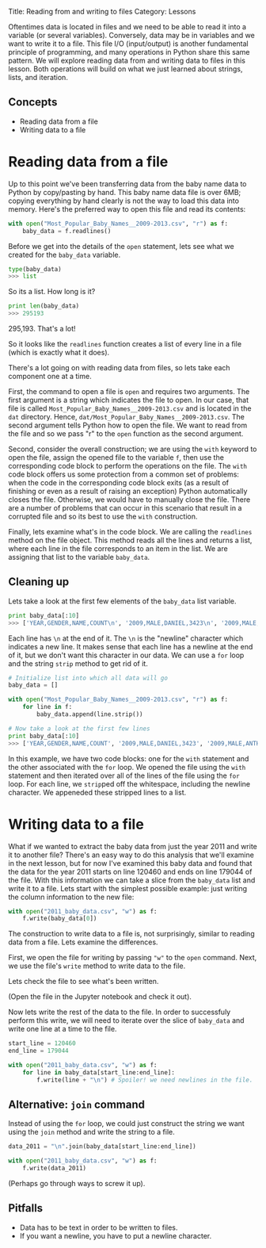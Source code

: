 Title: Reading from and writing to files
Category: Lessons

Oftentimes data is located in files and we need to be able to read it into a variable (or several variables). Conversely, data may be in variables and we want to write it to a file. This file I/O (input/output) is another fundamental principle of programming, and many operations in Python share this same pattern. We will explore reading data from and writing data to files in this lesson. Both operations will build on what we just learned about strings, lists, and iteration.


Concepts
--------
* Reading data from a file
* Writing data to a file


Reading data from a file
========================
Up to this point we've been transferring data from the baby name data to Python by copy/pasting by hand. This baby name data file is over 6MB; copying everything by hand clearly is not the way to load this data into memory. Here's the preferred way to open this file and read its contents:


```python
with open("Most_Popular_Baby_Names__2009-2013.csv", "r") as f:
    baby_data = f.readlines()
```

Before we get into the details of the `open` statement, lets see what we created for the `baby_data` variable.

```python
type(baby_data)
>>> list
```

So its a list. How long is it?

```python
print len(baby_data)
>>> 295193
```

295,193. That's a lot!

So it looks like the `readlines` function creates a list of every line in a file (which is exactly what it does).

There's a lot going on with reading data from files, so lets take each component one at a time.

First, the command to open a file is `open` and requires two arguments. The first argument is a string which indicates the file to open. In our case, that file is called `Most_Popular_Baby_Names__2009-2013.csv` and is located in the `dat` directory. Hence, `dat/Most_Popular_Baby_Names__2009-2013.csv`. The second argument tells Python how to open the file. We want to read from the file and so we pass "r" to the `open` function as the second argument.

Second, consider the overall construction; we are using the `with` keyword to open the file, assign the opened file to the variable `f`, then use the corresponding code block to perform the operations on the file. The `with` code block offers us some protection from a common set of problems: when the code in the corresponding code block exits (as a result of finishing or even as a result of raising an exception) Python automatically closes the file. Otherwise, we would have to manually close the file. There are a number of problems that can occur in this scenario that result in a corrupted file and so its best to use the `with` construction.

Finally, lets examine what's in the code block. We are calling the `readlines` method on the file object. This method reads all the lines and returns a list, where each line in the file corresponds to an item in the list. We are assigning that list to the variable `baby_data`.


Cleaning up
-----------
Lets take a look at the first few elements of the `baby_data` list variable.

```python
print baby_data[:10]
>>> ['YEAR,GENDER,NAME,COUNT\n', '2009,MALE,DANIEL,3423\n', '2009,MALE,ANTHONY,3106\n', '2009,MALE,ANGEL,3058\n', '2009,MALE,JACOB,2978\n', '2009,MALE,ALEXANDER,2905\n', '2009,MALE,ETHAN,2687\n', '2009,MALE,DAVID,2648\n', '2009,MALE,ANDREW,2605\n', '2009,MALE,MATTHEW,2435\n']
```

Each line has `\n` at the end of it. The `\n` is the "newline" character which indicates a new line. It makes sense that each line has a newline at the end of it, but we don't want this character in our data. We can use a `for` loop and the string `strip` method to get rid of it.

```python
# Initialize list into which all data will go
baby_data = []

with open("Most_Popular_Baby_Names__2009-2013.csv", "r") as f:
    for line in f:
        baby_data.append(line.strip())

# Now take a look at the first few lines
print baby_data[:10]
>>> ['YEAR,GENDER,NAME,COUNT', '2009,MALE,DANIEL,3423', '2009,MALE,ANTHONY,3106', '2009,MALE,ANGEL,3058', '2009,MALE,JACOB,2978', '2009,MALE,ALEXANDER,2905', '2009,MALE,ETHAN,2687', '2009,MALE,DAVID,2648', '2009,MALE,ANDREW,2605', '2009,MALE,MATTHEW,2435']
```

In this example, we have two code blocks: one for the `with` statement and the other associated with the `for` loop. We opened the file using the `with` statement and then iterated over all of the lines of the file using the `for` loop. For each line, we `strip`ped off the whitespace, including the newline character. We appeneded these stripped lines to a list.


Writing data to a file
======================
What if we wanted to extract the baby data from just the year 2011 and write it to another file? There's an easy way to do this analysis that we'll examine in the next lesson, but for now I've examined this baby data and found that the data for the year 2011 starts on line 120460 and ends on line 179044 of the file. With this information we can take a slice from the `baby_data` list and write it to a file. Lets start with the simplest possible example: just writing the column information to the new file:


```python
with open("2011_baby_data.csv", "w") as f:
    f.write(baby_data[0])
```

The construction to write data to a file is, not surprisingly, similar to reading data from a file. Lets examine the differences.

First, we open the file for writing by passing `"w"` to the `open` command. Next, we use the file's `write` method to write data to the file.

Lets check the file to see what's been written.

(Open the file in the Jupyter notebook and check it out).

Now lets write the rest of the data to the file. In order to successfuly perform this write, we will need to iterate over the slice of `baby_data` and write one line at a time to the file.

```python
start_line = 120460
end_line = 179044

with open("2011_baby_data.csv", "w") as f:
    for line in baby_data[start_line:end_line]:
        f.write(line + "\n") # Spoiler! we need newlines in the file.
```


Alternative: `join` command
---------------------------
Instead of using the `for` loop, we could just construct the string we want using the `join` method and write the string to a file.

```python
data_2011 = "\n".join(baby_data[start_line:end_line])

with open("2011_baby_data.csv", "w") as f:
    f.write(data_2011)
```

(Perhaps go through ways to screw it up).


Pitfalls
--------
* Data has to be text in order to be written to files.
* If you want a newline, you have to put a newline character.

